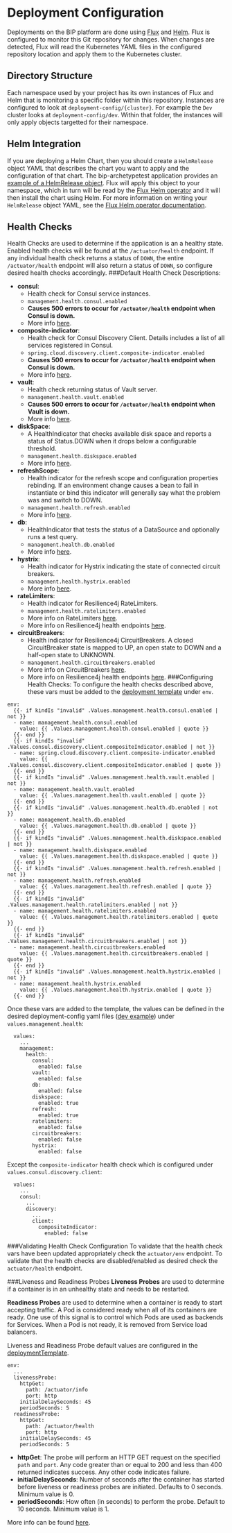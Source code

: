 # Deployment Configuration
Deployments on the BIP platform are done using [Flux](https://github.com/weaveworks/flux) and [Helm](https://helm.sh). Flux is configured to monitor this Git repository for changes. When changes are detected, Flux will read the Kubernetes YAML files in the configured repository location and apply them to the Kubernetes cluster.

## Directory Structure
Each namespace used by your project has its own instances of Flux and Helm that is monitoring a specific folder within this repository. Instances are configured to look at `deployment-config/{cluster}`. For example the `Dev` cluster looks at `deployment-config/dev`. Within that folder, the instances will only apply objects targetted for their namespace.

## Helm Integration
If you are deploying a Helm Chart, then you should create a `HelmRelease` object YAML that describes the chart you want to apply and the configuration of that chart. The bip-archetypetest application provides an [example of a HelmRelease object](dev/bip-archetypetest-dev.yaml). Flux will apply this object to your namespace, which in turn will be read by the [Flux Helm operator](https://github.com/weaveworks/flux/blob/master/site/helm-integration.md) and it will then install the chart using Helm. For more information on writing your `HelmRelease` object YAML, see the [Flux Helm operator documentation](https://github.com/weaveworks/flux/blob/master/site/helm-integration.md).

## Health Checks
Health Checks are used to determine if the application is an a healthy state.
Enabled health checks will be found at the `/actuator/health` endpoint.
If any individual health check returns a status of `DOWN`, the entire `/actuator/health` endpoint will also return a status of `DOWN`, so configure desired health checks accordingly. 
###Default Health Check Descriptions:
* __consul__:
    * Health check for Consul service instances.
    * `management.health.consul.enabled`
    * __Causes 500 errors to occur for `/actuator/health` endpoint when Consul is down.__
    * More info [here](https://cloud.spring.io/spring-cloud-consul/multi/multi_spring-cloud-consul-discovery.html#_http_health_check).
* __composite-indicator__:
    * Health check for Consul Discovery Client. Details includes a list of all services registered in Consul.
    * `spring.cloud.discovery.client.composite-indicator.enabled`
    * __Causes 500 errors to occur for `/actuator/health` endpoint when Consul is down.__
    * More info [here](https://spring.getdocs.org/en-US/spring-cloud-docs/spring-cloud-commons/cloud-native-applications/spring-cloud-commons:-common-abstractions/discovery-client.html#_health_indicator).
* __vault__:
    * Health check returning status of Vault server.
    * `management.health.vault.enabled`
    * __Causes 500 errors to occur for `/actuator/health` endpoint when Vault is down.__
    * More info [here](https://cloud.spring.io/spring-cloud-vault/reference/html/).
* __diskSpace__:
    * A HealthIndicator that checks available disk space and reports a status of Status.DOWN when it drops below a configurable threshold.
    * `management.health.diskspace.enabled`
    * More info [here](https://docs.spring.io/spring-boot/docs/current/api/org/springframework/boot/actuate/system/DiskSpaceHealthIndicator.html).
* __refreshScope__:
    * Health indicator for the refresh scope and configuration properties rebinding. If an environment change causes a bean to fail in instantiate or bind this indicator will generally say what the problem was and switch to DOWN.
    * `management.health.refresh.enabled`
    * More info [here](https://www.javadoc.io/doc/org.springframework.cloud/spring-cloud-commons-parent/1.1.8.RELEASE/org/springframework/cloud/health/RefreshScopeHealthIndicator.html).
* __db__:
    * HealthIndicator that tests the status of a DataSource and optionally runs a test query.
    * `management.health.db.enabled`
    * More info [here](https://docs.spring.io/spring-boot/docs/current/api/org/springframework/boot/actuate/jdbc/DataSourceHealthIndicator.html).
* __hystrix__:
    * Health indicator for Hystrix indicating the state of connected circuit breakers.
    * `management.health.hystrix.enabled`
    * More info [here](https://cloud.spring.io/spring-cloud-netflix/multi/multi__circuit_breaker_hystrix_clients.html#_health_indicator).
* __rateLimiters__:
    * Health indicator for Resilience4j RateLimiters.
    * `management.health.ratelimiters.enabled`
    * More info on RateLimiters [here](https://resilience4j.readme.io/docs/ratelimiter).
    * More info on Resilience4j health endpoints [here](https://resilience4j.readme.io/docs/getting-started-3#section-health-endpoint).
* __circuitBreakers__:
    * Health indicator for Resilience4j CircuitBreakers. A closed CircuitBreaker state is mapped to UP, an open state to DOWN and a half-open state to UNKNOWN.
    * `management.health.circuitbreakers.enabled`
    * More info on CircuitBreakers [here](https://resilience4j.readme.io/docs/circuitbreaker).
    * More info on Resilience4j health endpoints [here](https://resilience4j.readme.io/docs/getting-started-3#section-health-endpoint).
###Configuring Health Checks:
To configure the health checks described above, these vars must be added to the [deployment template](../charts/bip-archetypetest/templates/deployment.yaml) under `env`.
```
env:
  {{- if kindIs "invalid" .Values.management.health.consul.enabled | not }}
  - name: management.health.consul.enabled
    value: {{ .Values.management.health.consul.enabled | quote }}
  {{- end }}
  {{- if kindIs "invalid" .Values.consul.discovery.client.compositeIndicator.enabled | not }}
  - name: spring.cloud.discovery.client.composite-indicator.enabled
    value: {{ .Values.consul.discovery.client.compositeIndicator.enabled | quote }}
  {{- end }}
  {{- if kindIs "invalid" .Values.management.health.vault.enabled | not }}
  - name: management.health.vault.enabled
    value: {{ .Values.management.health.vault.enabled | quote }}
  {{- end }}
  {{- if kindIs "invalid" .Values.management.health.db.enabled | not }}
  - name: management.health.db.enabled
    value: {{ .Values.management.health.db.enabled | quote }}
  {{- end }}
  {{- if kindIs "invalid" .Values.management.health.diskspace.enabled | not }}
  - name: management.health.diskspace.enabled
    value: {{ .Values.management.health.diskspace.enabled | quote }}
  {{- end }}
  {{- if kindIs "invalid" .Values.management.health.refresh.enabled | not }}
  - name: management.health.refresh.enabled
    value: {{ .Values.management.health.refresh.enabled | quote }}
  {{- end }}
  {{- if kindIs "invalid" .Values.management.health.ratelimiters.enabled | not }}
  - name: management.health.ratelimiters.enabled
    value: {{ .Values.management.health.ratelimiters.enabled | quote }}
  {{- end }}
  {{- if kindIs "invalid" .Values.management.health.circuitbreakers.enabled | not }}
  - name: management.health.circuitbreakers.enabled
    value: {{ .Values.management.health.circuitbreakers.enabled | quote }}
  {{- end }}
  {{- if kindIs "invalid" .Values.management.health.hystrix.enabled | not }}
  - name: management.health.hystrix.enabled
    value: {{ .Values.management.health.hystrix.enabled | quote }}
  {{- end }}
```

Once these vars are added to the template, the values can be defined in the desired deployment-config yaml files ([dev example](dev8/dev/bip-archetypetest-dev.yaml)) under `values.management.health`:
```
  values:
    ...
    management:
      health:
        consul:
          enabled: false
        vault:
          enabled: false
        db:
          enabled: false
        diskspace:
          enabled: true
        refresh:
          enabled: true
        ratelimiters:
          enabled: false
        circuitbreakers:
          enabled: false
        hystrix:
          enabled: false
```

Except the `composite-indicator` health check which is configured under `values.consul.discovery.client`:
```
  values:
    ...
    consul:
      ...
      discovery:
        ...
        client:
          compositeIndicator:
            enabled: false
``` 

###Validating Health Check Configuration
To validate that the health check vars have been updated appropriately check the `actuator/env` endpoint.
To validate that the health checks are disabled/enabled as desired check the `actuator/health` endpoint.

###Liveness and Readiness Probes
__Liveness Probes__ are used to determine if a container is in an unhealthy state and needs to be restarted.

__Readiness Probes__ are used to determine when a container is ready to start accepting traffic. 
A Pod is considered ready when all of its containers are ready. 
One use of this signal is to control which Pods are used as backends for Services. When a Pod is not ready, it is removed from Service load balancers.

Liveness and Readiness Probe default values are configured in the [deploymentTemplate](../charts/bip-archetypetest/templates/deployment.yaml).
```
env:
  ...
  livenessProbe:
    httpGet:
      path: /actuator/info
      port: http
    initialDelaySeconds: 45
    periodSeconds: 5
  readinessProbe:
    httpGet:
      path: /actuator/health
      port: http
    initialDelaySeconds: 45
    periodSeconds: 5
```
* __httpGet__: The probe will perform an HTTP GET request on the specified `path` and `port`. Any code greater than or equal to 200 and less than 400 returned indicates success. Any other code indicates failure.
* __initialDelaySeconds__: Number of seconds after the container has started before liveness or readiness probes are initiated. Defaults to 0 seconds. Minimum value is 0.
* __periodSeconds__: How often (in seconds) to perform the probe. Default to 10 seconds. Minimum value is 1.

More info can be found [here](https://kubernetes.io/docs/tasks/configure-pod-container/configure-liveness-readiness-startup-probes/).
